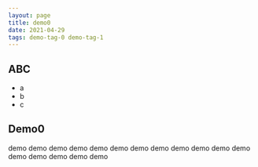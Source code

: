 ```yaml
---
layout: page
title: demo0
date: 2021-04-29
tags: demo-tag-0 demo-tag-1
---
```


## ABC

- a
- b
- c

## Demo0

demo demo demo demo demo demo demo demo demo demo demo demo demo demo demo demo demo 